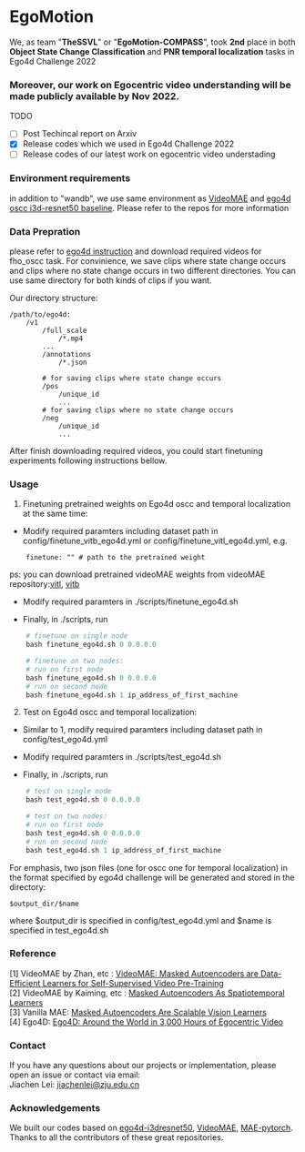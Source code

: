# EgoMotion

We, as team "**TheSSVL**" or "**EgoMotion-COMPASS**", took **2nd** place in both **Object State Change Classification** and **PNR temporal localization** tasks in Ego4d Challenge 2022  


### Moreover, **our work on Egocentric video understanding** will be made publicly available by Nov 2022.  



TODO

- [ ] Post Techincal report on Arxiv  
- [x] Release codes which we used in Ego4d Challenge 2022  
- [ ] Release codes of our latest work on egocentric video understading  

### Environment requirements
in addition to "wandb", we use same environment as [VideoMAE](https://github.com/MCG-NJU/VideoMAE) and [ego4d oscc i3d-resnet50 baseline](https://github.com/EGO4D/hands-and-objects/tree/main/state-change-localization-classification/i3d-resnet50). Please refer to the repos for more information

### Data Prepration
please refer to [ego4d instruction](https://github.com/facebookresearch/Ego4d/blob/main/ego4d/cli/README.md) and download required videos for fho_oscc task.
For convinience, we save clips where state change occurs and clips where no state change occurs in two different directories. You can use same directory for both kinds of clips if you want.

Our directory structure:
```
/path/to/ego4d:
	/v1
		/full_scale
			/*.mp4
		...
		/annotations
			/*.json
		
		# for saving clips where state change occurs
		/pos
			/unique_id
			...
		# for saving clips where no state change occurs
		/neg
			/unique_id
			...
```
After finish downloading required videos, you could start finetuning experiments following instructions bellow.

### Usage

1. Finetuning pretrained weights on Ego4d oscc and temporal localization at the same time:

- Modify required paramters including dataset path in config/finetune_vitb_ego4d.yml or config/finetune_vitl_ego4d.yml, e.g.
```
    finetune: "" # path to the pretrained weight
```
ps: you can download pretrained videoMAE weights from videoMAE repository:[vitl](https://drive.google.com/file/d/1qLOXWb_MGEvaI7tvuAe94CV7S2HXRwT3/view?usp=sharing), [vitb](https://drive.google.com/file/d/1JfrhN144Hdg7we213H1WxwR3lGYOlmIn/view?usp=sharing)

- Modify required paramters in ./scripts/finetune_ego4d.sh

- Finally, in ./scripts, run

```python
    # finetune on single node 
    bash finetune_ego4d.sh 0 0.0.0.0

    # finetune on two nodes:
    # run on first node
    bash finetune_ego4d.sh 0 0.0.0.0
    # run on second node
    bash finetune_ego4d.sh 1 ip_address_of_first_machine
```

2. Test on Ego4d oscc and temporal localization:

- Similar to 1, modify required paramters including dataset path in config/test_ego4d.yml

- Modify required paramters in ./scripts/test_ego4d.sh

- Finally, in ./scripts, run

```python
    # test on single node 
    bash test_ego4d.sh 0 0.0.0.0

    # test on two nodes:
    # run on first node
    bash test_ego4d.sh 0 0.0.0.0
    # run on second node
    bash test_ego4d.sh 1 ip_address_of_first_machine
```

For emphasis, two json files (one for oscc one for temporal localization) in the format specified by ego4d challenge will be generated and stored in the directory:
```
$output_dir/$name
```
where $output_dir is specified in config/test_ego4d.yml
and $name is specified in test_ego4d.sh

### Reference
[1] VideoMAE by Zhan, etc : [VideoMAE: Masked Autoencoders are Data-Efficient Learners for Self-Supervised Video Pre-Training](https://arxiv.org/abs/2203.12602)  
[2] VideoMAE by Kaiming, etc : [Masked Autoencoders As Spatiotemporal Learners](https://arxiv.org/abs/2205.09113)  
[3] Vanilla MAE: [Masked Autoencoders Are Scalable Vision Learners](https://arxiv.org/abs/2111.06377)  
[4] Ego4D: [Ego4D: Around the World in 3,000 Hours of Egocentric Video](https://arxiv.org/abs/2110.07058)  


### Contact
If you have any questions about our projects or implementation, please open an issue or contact via email:  
Jiachen Lei: jiachenlei@zju.edu.cn 

### Acknowledgements
We built our codes based on [ego4d-i3dresnet50](https://github.com/EGO4D/hands-and-objects/tree/main/state-change-localization-classification/i3d-resnet50), [VideoMAE](https://github.com/MCG-NJU/VideoMAE), [MAE-pytorch](https://github.com/pengzhiliang/MAE-pytorch). Thanks to all the contributors of these great repositories.
